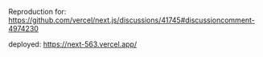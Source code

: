 Reproduction for: https://github.com/vercel/next.js/discussions/41745#discussioncomment-4974230

deployed: https://next-563.vercel.app/

